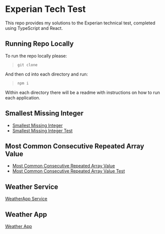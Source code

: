 # Experian Tech Test

This repo provides my solutions to the Experian technical test, completed using TypeScript and React.

## Running Repo Locally

To run the repo locally please:

> `git clone `

And then cd into each directory and run:

> `npm i`

Within each directory there will be a readme with instructions on how to run each application.

## Smallest Missing Integer

- [Smallest Missing Integer]()
- [Smallest Missing Integer Test]()

## Most Common Consecutive Repeated Array Value

- [Most Common Consecutive Repeated Array Value]()
- [Most Common Consecutive Repeated Array Value Test]()

## Weather Service

[WeatherApp Service]()

## Weather App

[Weather App]()
